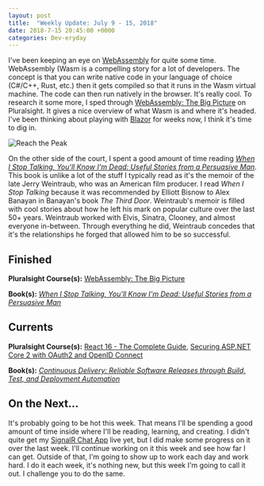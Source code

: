 ```yaml
---
layout: post
title:  "Weekly Update: July 9 - 15, 2018"
date: 2018-7-15 20:45:00 +0000
categories: Dev-eryday
---
```


I've been keeping an eye on [WebAssembly][wa] for quite some time. WebAssembly (Wasm is a compelling story for a lot of developers. The concept is that you can write native code in your language of choice (C#/C++, Rust, etc.) then it gets compiled so that it runs in the Wasm virtual machine. The code can then run natively in the browser. It's really cool. To research it some more, I sped through [WebAssembly: The Big Picture][wap] on Pluralsight. It gives a nice overview of what Wasm is and where it's headed. I've been thinking about playing with [Blazor][blz] for weeks now, I think it's time to dig in.

![Reach the Peak](https://farm1.staticflickr.com/923/41474980330_5b764b79f0.jpg)

On the other side of the court, I spent a good amount of time reading  *[When I Stop Talking, You'll Know I'm Dead: Useful Stories from a Persuasive Man][stop]*. This book is unlike a lot of the stuff I typically read as it's the memoir of the late Jerry Weintraub, who was an American film producer. I read *When I Stop Talking* because it was recommended by Elliott Bisnow to Alex Banayan in Banayan's book *The Third Door*. Weintraub's memoir is filled with cool stories about how he left his mark on popular culture over the last 50+ years. Weintraub worked with Elvis, Sinatra, Clooney, and almost everyone in-between. Through everything he did, Weintraub concedes that it's the relationships he forged that allowed him to be so successful.

## Finished

**Pluralsight Course(s):** [WebAssembly: The Big Picture][wap]

**Book(s):** _[When I Stop Talking, You'll Know I'm Dead: Useful Stories from a Persuasive Man][stop]_

## Currents

**Pluralsight Course(s):** [React 16 - The Complete Guide][re], [Securing ASP.NET Core 2 with OAuth2 and OpenID Connect][oat]

**Book(s):** _[Continuous Delivery: Reliable Software Releases through Build, Test, and Deployment Automation][cd]_

## On the Next...

It's probably going to be hot this week. That means I'll be spending a good amount of time inside where I'll be reading, learning, and creating. I didn't quite get my [SignalR Chat App][ncp] live yet, but I did make some progress on it over the last week. I'll continue working on it this week and see how far I can get. Outside of that, I'm going to show up to work each day and work hard. I do it each week, it's nothing new, but this week I'm going to call it out. I challenge you to do the same.

[re]: https://www.udemy.com/react-the-complete-guide-incl-redux/
[cd]: https://www.amazon.com/Continuous-Delivery-Deployment-Automation-Addison-Wesley/dp/0321601912
[snr]: https://www.asp.net/signalr
[src]: https://docs.microsoft.com/en-us/aspnet/core/signalr/introduction?view=aspnetcore-2.1
[xu]: https://xunit.github.io/
[mst]: https://docs.microsoft.com/en-us/dotnet/core/testing/unit-testing-with-mstest
[ncp]: https://github.com/jpniederer/NETCorePlayground
[xuc]: https://app.pluralsight.com/library/courses/dotnet-core-testing-code-xunit-dotnet-getting-started/table-of-contents
[ctm]: https://app.pluralsight.com/library/courses/aspdotnet-core-mvc-testing-fundamentals/table-of-contents
[wws]: https://www.amazon.com/Why-We-Sleep-Unlocking-Dreams-ebook/dp/B06ZZ1YGJ5/
[sel]: https://www.seleniumhq.org/
[stop]: https://www.amazon.com/When-Stop-Talking-Youll-Know-ebook/dp/B00351DSRI/
[wap]: https://app.pluralsight.com/library/courses/web-assembly-big-picture/table-of-contents
[wa]: https://webassembly.org/
[blz]: https://github.com/aspnet/Blazor
[oat]: https://app.pluralsight.com/library/courses/securing-aspdotnet-core2-oauth2-openid-connect/table-of-contents